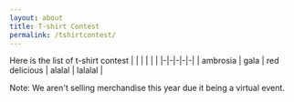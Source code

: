 ```yaml
---
layout: about
title: T-shirt Contest
permalink: /tshirtcontest/
---
```


Here is the list of t-shirt contest
| | | | | |
|-|-|-|-|-|
| ambrosia | gala | red delicious | alalal | lalalal |

Note: We aren't selling merchandise this year due it being a virtual event.
